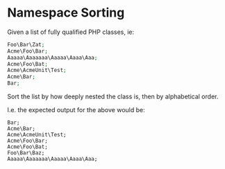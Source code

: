 # Namespace Sorting

Given a list of fully qualified PHP classes, ie:

```php
Foo\Bar\Zat;
Acme\Foo\Bar;
Aaaaa\Aaaaaaa\Aaaaa\Aaaa\Aaa;
Acme\Foo\Bat;
Acme\AcmeUnit\Test;
Acme\Bar;
Bar;
```

Sort the list by how deeply nested the class is, then by alphabetical order.

I.e. the expected output for the above would be:
```
Bar;
Acme\Bar;
Acme\AcmeUnit\Test;
Acme\Foo\Bar;
Acme\Foo\Bat;
Foo\Bar\Baz;
Aaaaa\Aaaaaaa\Aaaaa\Aaaa\Aaa;
```

